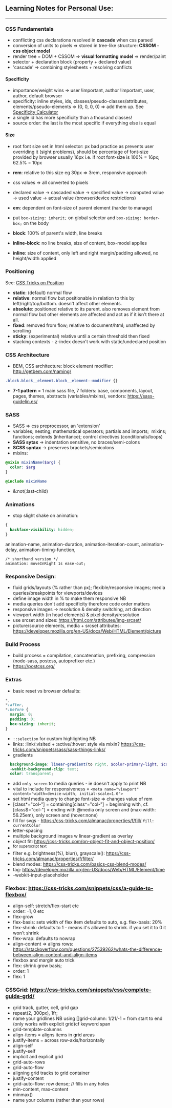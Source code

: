 ## Learning Notes for Personal Use:
___

### CSS Fundamentals
- conflicting css declarations resolved in **cascade** when css parsed
- conversion of units to pixels => stored in tree-like structure: **CSSOM - css object model**
- render tree = DOM + CSSOM => **visual formatting model** => render/paint
- selector + declaration block (property + declared value)
- 'cascade' => combining stylesheets + resolving conflicts

#### Specificity
- importance/weight wins => user !important, author !important, user, author, default browser
- specificity: inline styles, ids, classes/pseudo-classes/attributes, elements/pseudo-elements => (0, 0, 0, 0) => add them up. See [Specificity Calculator](https://specificity.keegan.st/)
- a single id has more specificity than a thousand classes! 
- source order: the last is the most specific if everything else is equal

#### Size
- root font size set in html selector: px bad practice as prevents user overriding it (sight problems), should be percentage of font-size provided by browser usually 16px i.e. if root font-size is 100% = 16px; 62.5% = 10px
- **rem**: relative to this size eg 30px => 3rem, responsive approach

- css values => all converted to pixels
- declared value -> cascaded value -> specified value -> computed value -> used value -> actual value (browser/device restrictions)
- **em**: dependent on font-size of parent element (harder to manage)

- put `box-sizing: inherit;` on global selector and `box-sizing: border-box;` on the body

- **block**: 100% of parent's width, line breaks
- **inline-block**: no line breaks, size of content, box-model applies
- **inline**: size of content, only left and right margin/padding allowed, no height/width applied

### Positioning
See: [CSS Tricks on Position](https://css-tricks.com/almanac/properties/p/position/)
- **static**: (default) normal flow
- **relative**: normal flow but positionable in relation to this by left/right/top/bottom. doesn't affect other elements.
- **absolute**: positioned relative to its parent. also removes element from normal flow but other elements are affected and act as if it isn't there at all.
- **fixed**: removed from flow; relative to document/html; unaffected by scrolling
- **sticky**: (experimental) relative until a certain threshold then fixed
- stacking contexts - z-index doesn't work with static/undeclared position

### CSS Architecture
- BEM, CSS architecture: block element modifier: http://getbem.com/naming/
```css
.block.block__element.block__element--modifier {}
```
- **7-1 pattern** = 1 main sass file, 7 folders: base, components, layout, pages, themes, abstracts (variables/mixins), vendors: https://sass-guidelin.es/

### SASS
- SASS => css preprocessor, an 'extension'
- variables; nesting; mathematical operators; partials and imports;  mixins; functions; extends (inheritance); control directives (conditionals/loops)
- **SASS sytax** -> indentation sensitive, no braces/semi-colons
- **SCSS syntax** -> preserves brackets/semicolons
- mixins:

```scss
@mixin mixinName($arg) {
  color: $arg
}

@include mixinName
```

-  &:not(:last-child)

### Animations
- stop slight shake on animation:

```css
{
  backface-visibility: hidden;
}
```
animation-name, animation-duration, animation-iteration-count, animation-delay, animation-timing-function,

```
/* shorthand version */
animation: moveInRight 1s ease-out;
```

### Responsive Design:
- fluid grids/layouts (% rather than px); flexible/responsive images; media queries/breakpoints for viewports/devices
- define image width in % to make them responsive NB
- media queries don't add specificity therefore code order matters
- responsive images -> resolution & density switching, art direction
- viewport width (in head elements) & pixel density/resolution
- use srcset and sizes: https://html.com/attributes/img-srcset/
- picture/source elements, media + srcset attributes: https://developer.mozilla.org/en-US/docs/Web/HTML/Element/picture

### Build Process
- build process = compilation, concatenation, prefixing, compression (node-sass, postcss, autoprefixer etc.)
- https://postcss.org/

### Extras
- basic reset vs browser defaults:
```css
*,
*:after,
*:before {
  margin: 0;
  padding: 0;
  box-sizing: inherit;
}
```
- `::selection` for custom highlighting NB
- links: :link/:visited + :active/:hover: style via mixin? https://css-tricks.com/snippets/sass/sass-things-links/
- gradients

```scss
  background-image: linear-gradient(to right, $color-primary-light, $color-primary-dark);
  -webkit-background-clip: text;
  color: transparent;
```

- add `only screen` to media queries - ie doesn't apply to print NB
- vital to include for responsiveness = `<meta name="viewport" content="width=device-width, initial-scale=1.0">`
- set html media query to change font-size => changes value of rem
- [class*="col-"] = containing[class^="col-"] = beginning with, cf. [class$="col-"] = ending with
@media only screen and (max-width: 56.25em), only screen and (hover:none)
- fill for svgs - https://css-tricks.com/almanac/properties/f/fill/ `fill: currentColor`
- letter-spacing
- multiple background images w linear-gradient as overlay
- object fit: https://css-tricks.com/on-object-fit-and-object-position/
- <sup> for superscript text
- filter e.g. brightness(%), blur(), grayscale(): https://css-tricks.com/almanac/properties/f/filter/
- blend modes: https://css-tricks.com/basics-css-blend-modes/
- <time> tag: https://developer.mozilla.org/en-US/docs/Web/HTML/Element/time
- -webkit-input-placeholder

### Flexbox: https://css-tricks.com/snippets/css/a-guide-to-flexbox/
- align-self: stretch/flex-start etc
- order: -1, 0 etc
- flex-grow
- flex-basis: sets width of flex item defaults to auto, e.g. flex-basis: 20%
- flex-shrink: defaults to 1 - means it's allowed to shrink. if you set it to 0 it won't shrink
- flex-wrap: defaults to nowrap
- align-content => aligns rows: https://stackoverflow.com/questions/27539262/whats-the-difference-between-align-content-and-align-items
- flexbox and margin auto trick
- flex: shrink grow basis;
- order: 1
- flex: 1

### CSSGrid: https://css-tricks.com/snippets/css/complete-guide-grid/
- grid track, gutter, cell, grid gap
- repeat(2, 300px), 1fr;
- name your gridlines NB using []grid-column: 1/21/-1 = from start to end (only works with explicit grid)cf keyword span
- grid-template-columns
- align-items = aligns items in grid areas
- justify-items = across row-axis/horizontally
- align-self
- justify-self
- implicit and explicit grid
- grid-auto-rows
- grid-auto-flow
- aligning grid tracks to grid container
- justify-content
- grid-auto-flow: row dense; // fills in any holes
- min-content, max-content
- minmax()
- name your columns (rather than your rows)
